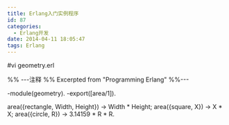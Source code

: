 ```yaml
---
title: Erlang入门实例程序
id: 87
categories:
  - Erlang开发
date: 2014-04-11 18:05:47
tags: Erlang
---
```


#vi geometry.erl

%% ---注释
%%  Excerpted from "Programming Erlang"
%%---

-module(geometry).
-export([area/1]).

area({rectangle, Width, Height}) -&gt; Width * Height;
area({square, X})                -&gt; X * X;
area({circle, R})                -&gt; 3.14159 * R * R.
